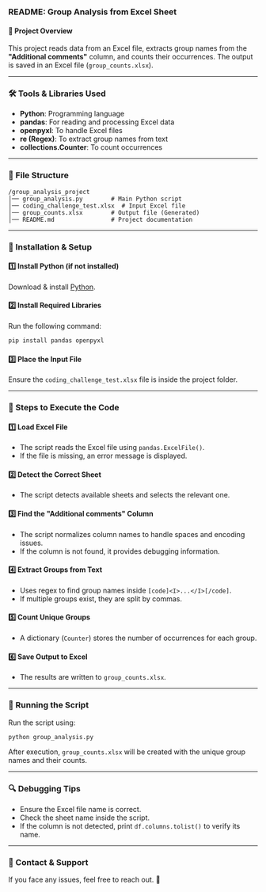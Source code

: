 ### **README: Group Analysis from Excel Sheet**  

#### **📌 Project Overview**  
This project reads data from an Excel file, extracts group names from the **"Additional comments"** column, and counts their occurrences. The output is saved in an Excel file (`group_counts.xlsx`).  

---

### **🛠️ Tools & Libraries Used**  
- **Python**: Programming language  
- **pandas**: For reading and processing Excel data  
- **openpyxl**: To handle Excel files  
- **re (Regex)**: To extract group names from text  
- **collections.Counter**: To count occurrences  

---

### **📂 File Structure**  
```
/group_analysis_project  
│── group_analysis.py        # Main Python script  
│── coding_challenge_test.xlsx  # Input Excel file  
│── group_counts.xlsx        # Output file (Generated)  
│── README.md                # Project documentation  
```

---

### **🚀 Installation & Setup**  

#### **1️⃣ Install Python (if not installed)**  
Download & install [Python](https://www.python.org/downloads/).  

#### **2️⃣ Install Required Libraries**  
Run the following command:  
```sh
pip install pandas openpyxl
```

#### **3️⃣ Place the Input File**  
Ensure the `coding_challenge_test.xlsx` file is inside the project folder.

---

### **📜 Steps to Execute the Code**  

#### **1️⃣ Load Excel File**  
- The script reads the Excel file using `pandas.ExcelFile()`.  
- If the file is missing, an error message is displayed.  

#### **2️⃣ Detect the Correct Sheet**  
- The script detects available sheets and selects the relevant one.  

#### **3️⃣ Find the "Additional comments" Column**  
- The script normalizes column names to handle spaces and encoding issues.  
- If the column is not found, it provides debugging information.  

#### **4️⃣ Extract Groups from Text**  
- Uses regex to find group names inside `[code]<I>...</I>[/code]`.  
- If multiple groups exist, they are split by commas.  

#### **5️⃣ Count Unique Groups**  
- A dictionary (`Counter`) stores the number of occurrences for each group.  

#### **6️⃣ Save Output to Excel**  
- The results are written to `group_counts.xlsx`.  

---

### **📌 Running the Script**  
Run the script using:  
```sh
python group_analysis.py
```

After execution, `group_counts.xlsx` will be created with the unique group names and their counts.  

---

### **🔍 Debugging Tips**  
- Ensure the Excel file name is correct.  
- Check the sheet name inside the script.  
- If the column is not detected, print `df.columns.tolist()` to verify its name.  

---

### **📧 Contact & Support**  
If you face any issues, feel free to reach out. 🚀